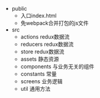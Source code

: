 + public
    + 入口index.html
    + 免webpack合并打包的js文件
+ src
    + actions     redux数据流
    + reducers    redux数据流
    + store       redux数据流
    + assets      静态资源
    + components  与业务无关的组件
    + constants   常量
    + screens     业务逻辑
    + util        通用方法